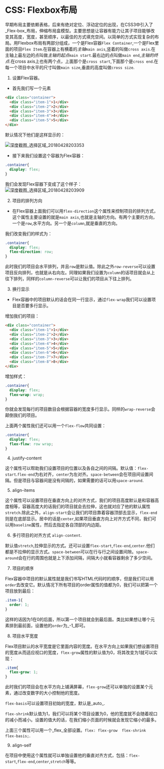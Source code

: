 # CSS: Flexbox布局

早期布局主要依赖表格，后来有绝对定位、浮动定位的出现，在CSS3中引入了_Flex-box_布局，伸缩布局盒模型。主要思想是让容器有能力让其子项目能够改变其高度，宽度，甚至顺序，以最佳的方式填充空间。以简单的方式实现复杂的布局。用Flexbox布局有两部分组成，一个是Flex容器`Flex Container`,一个是Flex里面的项目`Flex Item`.在容器上有横着的*主轴*`main axis`,竖着的叫做`cross axis`.在主轴上最左边的点叫做*主轴的起点*`main start`.最右边的点叫做`main end`,_主轴的终点_.在cross axis上也有两个点，上面那个是`cross start`,下面那个是`cross end`.在每一个项目中水平的尺寸叫做`main size`,垂直的高度叫做`cross size`.

1. 设置Flex容器。

- 首先我们写一个元素

~~~html
<div class="container">
  <div class="item-1">1</div>
  <div class="item-2">2</div>
  <div class="item-3">3</div>
  <div class="item-4">4</div>
  <div class="item-5">5</div>
</div>
~~~



默认情况下他们是这样显示的：

![深度截图_选择区域_20180428203353](/home/baoyuan/Desktop/深度截图_选择区域_20180428203353.png)

- 接下来我们设置这个容器为Flex容器：

~~~css
.container{
  display: flex;
}
~~~

我们会发现Flex容器下变成了这个样子：![深度截图_选择区域_20180428203909](/home/baoyuan/Desktop/深度截图_选择区域_20180428203909.png)

2. 项目的排列方向

- 在Flex容器上面我们可以用`flex-direction`这个属性来控制项目的排列方式，这个属性主要设置的就是`main axis`,也就是主轴的方向。有两个主要的方向，一个是`row`,水平方向。另一个是`column`,就是垂直的方向。

我们改变我们的样式为：

~~~css
.container{
  display: flex;
  flex-direction: row;
}
~~~

此时我们的项目会水平排列，并且`row`是默认值。除此之外`row-reverse`可以设置项目反向排列，也就是从右向左。同理如果我们设置为`column`的话项目就会从上往下排列，同样的`column-reverse`可以让我们的项目从下往上排列。

3. 换行显示

- Flex容器中的项目默认的话会在同一行显示，通过`flex-wrap`我们可以设置项目是否要多行显示。

增加我们的项目：

~~~html
<div class="container">
  <div class="item-1">1</div>
  <div class="item-2">2</div>
  <div class="item-3">3</div>
  <div class="item-4">4</div>
  <div class="item-5">5</div>
  <div class="iten-6">6</div>
  <div class="item-7">7</div>
  <div class="item-8">8</div>
</div>
~~~

增加样式：

~~~css
.container{
  display: flex;
  flex-wrap: wrap;
}
~~~

你就会发现每行的项目数目会根据容器的宽度多行显示。同样的`wrap-reverse`会颠倒我们的项目。

上面两个属性我们还可以用一个`flex-flow`共同设置：

~~~css
.container{
  display: flex;
  flex-flow: row wrap;
}
~~~

4. justify-content

这个属性可以帮助我们设置项目的位置以及各自之间的间隔。默认值：`flex-start`.`flex-end`为右对齐，`center`为左对齐。`space-between`会在项目间设置间隔。但是项目与容器间是没有间隔的，如果需要的话可以用`space-around`.

5. align-items

这个属性可以设置项目在垂直方向上的对齐方式，我们的项目高度默认是和容器高度相等，容器高度大的话我们的项目就会去拉伸，这也就对应了他的默认属性`stretch`.除此之外，`align-start`会让我们的项目靠着容器顶部去显示，`flex-end`则是在底部显示。居中的话是`center`,如果项目垂直方向上对齐方式不同，我们可以用`baseline`属性，然后去指定各自顶部的内边距。

6. 多行项目的对齐方式 `align-content`.

默认值`stretch`,拉伸显示的方式。还可以设置`flex-start`,`flex-end`,`center`.他们都是不拉伸的显示方式。`space-between`可以在行与行之间设置间隙。`space-around`会在行的周围也就是上下添加间隔，间隔大小就看容器剩余了多少空间。

7. 项目的顺序

Flex容器中项目的默认属性就是我们书写HTML代码时的顺序，但是我们可以用`order`去改变它。默认情况下所有项目的order属性的值都为0，我们可以把第一个项目放到最后：

~~~css
.item-1{
  order: 1;
}
~~~

这样的话因为1在0的后面，所以第一个项目就会到最后面。类比如果想让哪个元素排到最前面，设置他的`order`为_-1_即可。

8. 项目水平宽度

Flex项目默认的水平宽度是它里面内容的宽度。在水平方向上如果我们想设置项目的宽度从而适应视口的宽度，`flex-grow`属性的默认值为0，将其改变为1就可以实现：

~~~css
.item{
  flex-grow: 1;
}
~~~

此时我们的项目会在水平方向上铺满屏幕，`flex-grow`还可以单独的设置某个元素，通过改变数字的大小控制他的宽度。

`flex-basis`可以设置项目初始的宽度，默认是_auto_.

`flex-shrink`默认值为1，我们可以将某个项目设置为0，他的宽度就不会随着视口的减小而减小。设置的值大的话，在我们缩小页面的时候就会发现它缩小的最多。

上面三个属性可以用一个_flex_全部设置。`flex: flex-grow  flex-shrink  flex-basis;`.

9. align-self

在项目中使用这个属性就可以单独设置他的垂直对齐方式，包括：`flex-start`,`flex-end`,`center`,`stretch`等等。